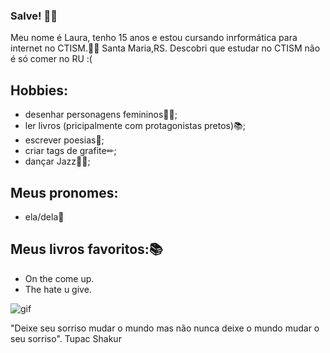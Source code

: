 ### Salve! 👋🏿

 
 
Meu nome é Laura, tenho 15 anos e estou cursando inrformática para internet no CTISM.🤝🏿 
Santa Maria,RS.
Descobri que estudar no CTISM não é só comer no RU :(


## Hobbies:
* desenhar personagens femininos👯‍♀️;
* ler livros (pricipalmente com protagonistas pretos)📚;
* escrever poesias📓;
* criar tags de grafite✏;
* dançar Jazz💃🏿;

## Meus pronomes:
* ela/dela💫

## Meus livros favoritos:📚
* On the come up.
* The hate u give.

![gif](https://i.gifer.com/3Hw.gif)

"Deixe seu sorriso mudar o mundo mas não nunca deixe o mundo mudar o seu sorriso".
                                                       Tupac Shakur 

